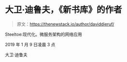 # 大卫·迪鲁夫，《新书库》的作者

> 原文：<https://thenewstack.io/author/daviddieruf/>

Steeltoe:现代化。微服务架构的网络应用

2019 年 1 月 9 日凌晨 3 点

大卫·迪鲁夫